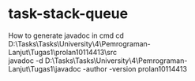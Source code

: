 # task-stack-queue

How to generate javadoc in cmd
cd D:\Tasks\Tasks\University\4\Pemrograman-Lanjut\Tugas1\prolan10114413\src <br/>
javadoc -d D:\Tasks\Tasks\University\4\Pemrograman-Lanjut\Tugas1\javadoc -author -version prolan10114413
